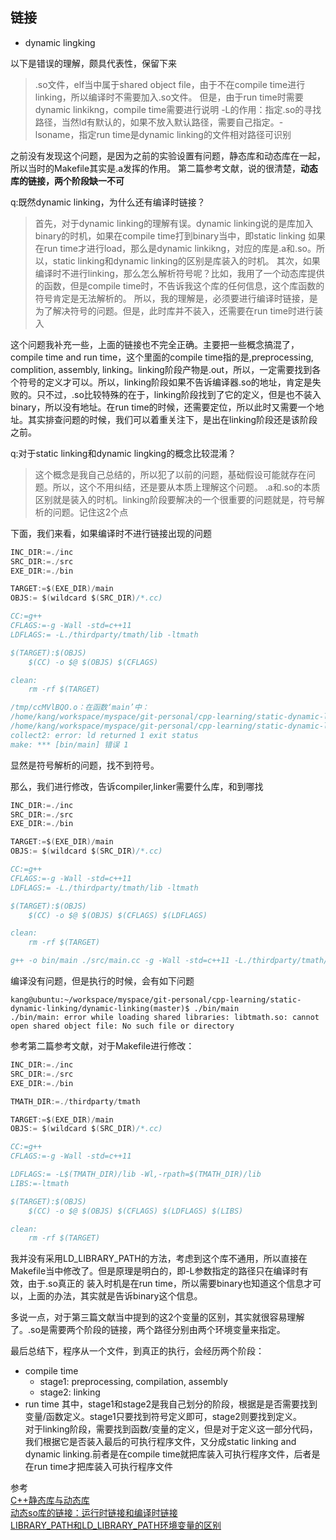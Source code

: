 ## 链接

- dynamic lingking

以下是错误的理解，颇具代表性，保留下来
>.so文件，elf当中属于shared object file，由于不在compile time进行linking，所以编译时不需要加入.so文件。
但是，由于run time时需要dynamic linkikng，compile time需要进行说明
-L的作用：指定.so的寻找路径，当然ld有默认的，如果不放入默认路径，需要自己指定。-lsoname，指定run time是dynamic linking的文件相对路径可识别

之前没有发现这个问题，是因为之前的实验设置有问题，静态库和动态库在一起，所以当时的Makefile其实是.a发挥的作用。
第二篇参考文献，说的很清楚，**动态库的链接，两个阶段缺一不可**

q:既然dynamic linking，为什么还有编译时链接？
>首先，对于dynamic linking的理解有误。dynamic linking说的是库加入binary的时机，如果在compile time打到binary当中，即static linking
如果在run time才进行load，那么是dynamic linkikng，对应的库是.a和.so。所以，static linking和dynamic linking的区别是库装入的时机。
其次，如果编译时不进行linking，那么怎么解析符号呢？比如，我用了一个动态库提供的函数，但是compile time时，不告诉我这个库的任何信息，这个库函数的符号肯定是无法解析的。
所以，我的理解是，必须要进行编译时链接，是为了解决符号的问题。但是，此时库并不装入，还需要在run time时进行装入

这个问题我补充一些，上面的链接也不完全正确。主要把一些概念搞混了，compile time and run time，这个里面的compile time指的是,preprocessing, complition, assembly, linking。linking阶段产物是.out，所以，一定需要找到各个符号的定义才可以。所以，linking阶段如果不告诉编译器.so的地址，肯定是失败的。只不过，.so比较特殊的在于，linking阶段找到了它的定义，但是也不装入binary，所以没有地址。在run time的时候，还需要定位，所以此时又需要一个地址。其实排查问题的时候，我们可以着重关注下，是出在linking阶段还是该阶段之前。

q:对于static linking和dynamic lingking的概念比较混淆？
>这个概念是我自己总结的，所以犯了以前的问题，基础假设可能就存在问题。所以，这个不用纠结，还是要从本质上理解这个问题。
.a和.so的本质区别就是装入的时机。linking阶段要解决的一个很重要的问题就是，符号解析的问题。记住这2个点

下面，我们来看，如果编译时不进行链接出现的问题

```c
INC_DIR:=./inc
SRC_DIR:=./src
EXE_DIR:=./bin

TARGET:=$(EXE_DIR)/main
OBJS:= $(wildcard $(SRC_DIR)/*.cc)

CC:=g++
CFLAGS:=-g -Wall -std=c++11
LDFLAGS:= -L./thirdparty/tmath/lib -ltmath

$(TARGET):$(OBJS)
	$(CC) -o $@ $(OBJS) $(CFLAGS)

clean:
	rm -rf $(TARGET)

/tmp/ccMVlBQO.o：在函数‘main’中：
/home/kang/workspace/myspace/git-personal/cpp-learning/static-dynamic-linking/dynamic-linking/./src/main.cc:8：对‘TAdd(int, int)’未定义的引用
/home/kang/workspace/myspace/git-personal/cpp-learning/static-dynamic-linking/dynamic-linking/./src/main.cc:11：对‘TMinus(int, int)’未定义的引用
collect2: error: ld returned 1 exit status
make: *** [bin/main] 错误 1
```

显然是符号解析的问题，找不到符号。

那么，我们进行修改，告诉compiler,linker需要什么库，和到哪找

```c
INC_DIR:=./inc
SRC_DIR:=./src
EXE_DIR:=./bin

TARGET:=$(EXE_DIR)/main
OBJS:= $(wildcard $(SRC_DIR)/*.cc)

CC:=g++
CFLAGS:=-g -Wall -std=c++11
LDFLAGS:= -L./thirdparty/tmath/lib -ltmath

$(TARGET):$(OBJS)
	$(CC) -o $@ $(OBJS) $(CFLAGS) $(LDFLAGS)

clean:
	rm -rf $(TARGET)

g++ -o bin/main ./src/main.cc -g -Wall -std=c++11 -L./thirdparty/tmath/lib -ltmath
```
编译没有问题，但是执行的时候，会有如下问题
```
kang@ubuntu:~/workspace/myspace/git-personal/cpp-learning/static-dynamic-linking/dynamic-linking(master)$ ./bin/main 
./bin/main: error while loading shared libraries: libtmath.so: cannot open shared object file: No such file or directory
```

参考第二篇参考文献，对于Makefile进行修改：

```c
INC_DIR:=./inc
SRC_DIR:=./src
EXE_DIR:=./bin

TMATH_DIR:=./thirdparty/tmath

TARGET:=$(EXE_DIR)/main
OBJS:= $(wildcard $(SRC_DIR)/*.cc)

CC:=g++
CFLAGS:=-g -Wall -std=c++11

LDFLAGS:= -L$(TMATH_DIR)/lib -Wl,-rpath=$(TMATH_DIR)/lib
LIBS:=-ltmath

$(TARGET):$(OBJS)
	$(CC) -o $@ $(OBJS) $(CFLAGS) $(LDFLAGS) $(LIBS)

clean:
	rm -rf $(TARGET)
```
我并没有采用LD_LIBRARY_PATH的方法，考虑到这个库不通用，所以直接在Makefile当中修改了。但是原理是明白的，即-L参数指定的路径只在编译时有效，由于.so真正的
装入时机是在run time，所以需要binary也知道这个信息才可以，上面的办法，其实就是告诉binary这个信息。

多说一点，对于第三篇文献当中提到的这2个变量的区别，其实就很容易理解了。.so是需要两个阶段的链接，两个路径分别由两个环境变量来指定。

最后总结下，程序从一个文件，到真正的执行，会经历两个阶段：
- compile time
    - stage1: preprocessing, compilation, assembly
    - stage2: linking
- run time
其中，stage1和stage2是我自己划分的阶段，根据是是否需要找到变量/函数定义。stage1只要找到符号定义即可，stage2则要找到定义。<br>
对于linking阶段，需要找到函数/变量的定义，但是对于定义这一部分代码，我们根据它是否装入最后的可执行程序文件，又分成static linking and dynamic linking.前者是在compile time就把库装入可执行程序文件，后者是在run time才把库装入可执行程序文件

参考<br>
[C++静态库与动态库](https://www.cnblogs.com/skynet/p/3372855.html)<br>
[动态so库的链接：运行时链接和编译时链接](https://blog.csdn.net/u012247418/article/details/79729274)<br>
[LIBRARY_PATH和LD_LIBRARY_PATH环境变量的区别](https://www.cnblogs.com/panfeng412/archive/2011/10/20/library_path-and-ld_library_path.html)
